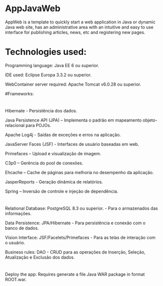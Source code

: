 # AppJavaWeb
AppWeb is a template to quickly start a web application in Java or dynamic Java web site, has an administrative area with an intuitive and easy to use interface for publishing articles, news, etc and registering new pages.

# Technologies used:
Programming language:
Java EE 6 ou superior.

IDE used:
Eclipse Europa 3.3.2 ou superior.

WebContainer server required:
Apache Tomcat v6.0.28 ou superior.

#Frameworks:
#
Hibernate - Persistência dos dados.

Java Persistence API (JPA) – Implementa o padrão em mapeamento objeto-relacional para POJOs.

Apache Log4j - Saídas de exceções e erros na aplicação.

JavaServer Faces (JSF) - Interfaces de usuário baseadas em web.

Primefaces – Upload e visualização de imagem.

C3p0 – Gerência do pool de conexões.

Ehcache – Cache de páginas para melhoria no desempenho da aplicação.

JasperReports - Geração dinâmica de relatórios.

Spring – Inversão de controle e injeção de dependência.
#
Relational Database:
PostgreSQL 8.3 ou superior. - Para o armazenados das informações.

Data Persistence:
JPA/Hibernate - Para persistência e conexão com o banco de dados.

Vision Interface:
JSF/Facelets/Primefaces - Para as telas de interação com o usuário.

Business rules:
DAO - CRUD para as operações de Inserção, Seleção, Atualização e Exclusão dos dados.
#
Deploy the app:
Requires generate a file Java WAR package in format ROOT.war.
